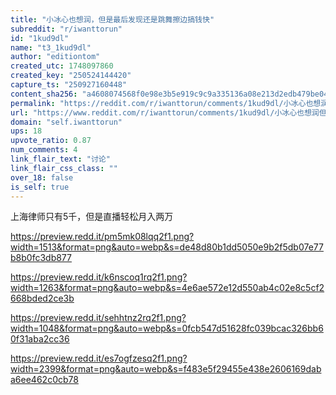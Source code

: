 ```yaml
---
title: "小冰心也想润，但是最后发现还是跳舞擦边搞钱快"
subreddit: "r/iwanttorun"
id: "1kud9dl"
name: "t3_1kud9dl"
author: "editiontom"
created_utc: 1748097860
created_key: "250524144420"
capture_ts: "250927160448"
content_sha256: "a4608074568f0e98e3b5e919c9c9a335136a08e213d2edb479be045771671d28"
permalink: "https://reddit.com/r/iwanttorun/comments/1kud9dl/小冰心也想润但是最后发现还是跳舞擦边搞钱快/"
url: "https://www.reddit.com/r/iwanttorun/comments/1kud9dl/小冰心也想润但是最后发现还是跳舞擦边搞钱快/"
domain: "self.iwanttorun"
ups: 18
upvote_ratio: 0.87
num_comments: 4
link_flair_text: "讨论"
link_flair_css_class: ""
over_18: false
is_self: true
---
```


上海律师只有5千，但是直播轻松月入两万

<https://preview.redd.it/pm5mk08lqq2f1.png?width=1513&format=png&auto=webp&s=de48d80b1dd5050e9b2f5db07e77b8b0fc3db877>

<https://preview.redd.it/k6nscoq1rq2f1.png?width=1263&format=png&auto=webp&s=4e6ae572e12d550ab4c02e8c5cf2668bded2ce3b>

<https://preview.redd.it/sehhtnz2rq2f1.png?width=1048&format=png&auto=webp&s=0fcb547d51628fc039bcac326bb60f31aba2cc36>

<https://preview.redd.it/es7ogfzesq2f1.png?width=2399&format=png&auto=webp&s=f483e5f29455e438e2606169daba6ee462c0cb78>
